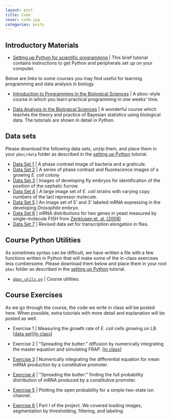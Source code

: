 ```yaml
---
layout: post
title: Code
cover: code.jpg
categories: posts
---
```


## Introductory Materials

* [Setting up Python for scientific programming](../../../../code/html/t0_setting_up_python.html) \| This brief tutorial contains instructions to get Python and peripherals set up on your computer.

Below are links to some courses you may find useful for learning programming
and data analysis in biology.

* [Introduction to Programming in the Biological Sciences](http://justinbois.github.io/bootcamp/2016/) \| A pboc-style course in which you learn practical programming in one weeks' time.

* [Data Analysis in the Biological Sciences](http://bebi103.caltech.edu/2016/) \| A wonderful course which teaches the theory and practice of Bayesian statistics using biological data. The tutorials are shown in detail in Python.

## Data sets

Please download the following data sets, unzip them, and place them in your `pboc/data` folder as described in the [setting up Python](../../../../code/html/setting_up_python.html) tutorial.

* [Data Set 1](http://www.rpdata.caltech.edu/course_data/sizing_up_ecoli.zip) \| A phase contrast image of bacteria and a graticule.
* [Data Set 2](http://www.rpdata.caltech.edu/course_data/ecoli_growth.zip) \| A series of phase contrast and fluorescence images of a growing *E. coli* colony
* [Data Set 3](http://www.rpdata.caltech.edu/course_data/french_flag.zip) \| Images of developing fly embryos for identification of the position of the cephalic furrow.
* [Data Set 4](http://www.rpdata.caltech.edu/course_data/lacI_titration.zip) \| A large image set of *E. coli* strains with varying copy numbers of the lacI repressor molecule.
* [Data Set 5](http://www.rpdata.caltech.edu/course_data/fly_elongation.zip)
\| An image set of 5' and 3' labeled mRNA expressing in the developing
_Drosophila_ embryo.
* [Data Set 6](../../../../code/data/yeast_smFISH_data.zip) \| mRNA distributions for two genes in yeast measured by single-molecule FISH from [Zenklusen et. al. (2008)](http://www.rpdata.caltech.edu/courses/PBoC_CSHL_2017/zenklusen_etal_yeastFISH.pdf)
* [Data Set 7](../../../../code/data/FliesElongation_new.zip) \| Revised data set for transcription elongation in flies.

## Course Python Utilities
As sometimes syntax can be difficult, we have written a file with a few functions written in Python that will make some of the in-class exercises less cumbersome. Please download them below and place them in your root `pboc` folder as described in the [setting up Python](../../../../code/html/setting_up_python.html) tutorial.

* [`pboc_utils.py`](../../../../code/pboc_utils.py) \| Course utilities.

## Course Exercises
As we go through the course, the code we write in class will be posted here. When possible, extra tutorials with more detail and explanation will be posted as well.

* Exercise 1 \| Measuring the
    growth rate of *E. coli* cells growing on LB. [\[data
    set\]](https://www.rpdata.caltech.edu/course_data/ecoli_growth.zip)[\[in
    class\]](../../../../code/inclass/ecoli_growth_in_class.py)

* Exercise 2 \| "Spreading
    the butter:" diffusion by numerically integrating the master equation
    and simulating FRAP. [\[in
    class\]](../../../../code/inclass/master_equation_diffusion.py)

* [Exercise 3](../../../../code/constitutive_promoter.py) \| Numerically
    integrating the differential equation for mean mRNA production by a constitutive promoter.

* [Exercise 4](../../../../code/mRNA_spreading_butter.py) \| "Spreading
    the butter:" finding the full probability distribution of mRNA
    produced by a constitutive promoter.

* [Exercise 5](../../../../code/two_state_ion_channel.py) \| Plotting
    the open probability for a simple two-state ion channel.

* [Exercise 6](../../../../code/inclass/lacI_day1.ipynb) \| Part I of
    the project. We covered loading images, segmentation by thresholding, filtering, and labeling.
